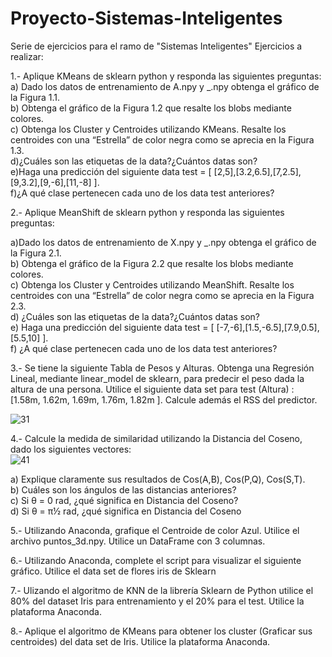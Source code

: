 # Proyecto-Sistemas-Inteligentes
Serie de ejercicios para el ramo de "Sistemas Inteligentes"
Ejercicios a realizar:

1.- Aplique KMeans de sklearn python y responda las siguientes preguntas:
<br/>
  a) Dado los datos de entrenamiento de A.npy y _.npy obtenga el gráfico de la Figura 1.1. <br />
  b) Obtenga el gráfico de la Figura 1.2 que resalte los blobs mediante colores. <br />
  c) Obtenga los Cluster y Centroides utilizando KMeans. Resalte los centroides con una
    “Estrella” de color negra como se aprecia en la Figura 1.3. <br />
  d)¿Cuáles son las etiquetas de la data?¿Cuántos datas son? <br />
  e)Haga una predicción del siguiente data test = [ [2,5],[3.2,6.5],[7,2.5],[9,3.2],[9,-6],[11,-8] ]. <br />
  f)¿A qué clase pertenecen cada uno de los data test anteriores?<br />
  
2.- Aplique MeanShift de sklearn python y responda las siguientes preguntas: <br />

a)Dado los datos de entrenamiento de X.npy y _.npy obtenga el gráfico de la Figura 2.1. <br />
b) Obtenga el gráfico de la Figura 2.2 que resalte los blobs mediante colores. <br />
c) Obtenga los Cluster y Centroides utilizando MeanShift. Resalte los centroides con una
“Estrella” de color negra como se aprecia en la Figura 2.3. <br />
d) ¿Cuáles son las etiquetas de la data?¿Cuántos datas son? <br />
e) Haga una predicción del siguiente data test = [ [-7,-6],[1.5,-6.5],[7.9,0.5],[5.5,10] ]. <br />
f) ¿A qué clase pertenecen cada uno de los data test anteriores? <br />

3.- Se tiene la siguiente Tabla de Pesos y Alturas. Obtenga una Regresión Lineal, mediante
linear_model de sklearn, para predecir el peso dada la altura de una persona. Utilice el siguiente data
set para test (Altura) : [1.58m, 1.62m, 1.69m, 1.76m, 1.82m ]. Calcule además el RSS del predictor. <br />

![31](https://user-images.githubusercontent.com/43975051/210426363-f8fe8d33-e047-4d13-845d-da20d766d157.PNG) <br />

4.- Calcule la medida de similaridad utilizando la Distancia del Coseno, dado los siguientes vectores: <br />
![41](https://user-images.githubusercontent.com/43975051/210426470-1aa32e9c-fe96-4d1b-b01f-b9525cb70a46.PNG) <br />

  a) Explique claramente sus resultados de Cos(A,B), Cos(P,Q), Cos(S,T).<br />
  b) Cuáles son los ángulos de las distancias anteriores?<br />
  c) Si θ = 0 rad, ¿qué significa en Distancia del Coseno?<br />
  d) Si θ = π½ rad, ¿qué significa en Distancia del Coseno<br />

5.- Utilizando Anaconda, grafique el Centroide de color Azul. Utilice el archivo puntos_3d.npy.
Utilice un DataFrame con 3 columnas.<br />

6.- Utilizando Anaconda, complete el script para visualizar el siguiente gráfico. Utilice el data set de
flores iris de Sklearn<br />

7.- Ulizando el algoritmo de KNN de la librería Sklearn de Python utilice el 80% del dataset Iris para
entrenamiento y el 20% para el test. Utilice la plataforma Anaconda.<br />

8.- Aplique el algoritmo de KMeans para obtener los cluster (Graficar sus centroides) del data set de
Iris. Utilice la plataforma Anaconda. <br />


